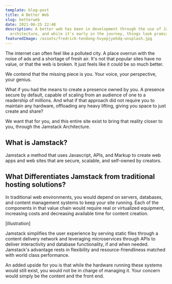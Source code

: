 ```yaml
---
template: blog-post
title: A Better Web
slug: betterweb
date: 2021-06-25 22:48
description: A better web has been in development through the use of Jamstack
  architecture, and while it's early in the journey, things look promising.
featuredImage: /assets/fredrick-tendong-hvyepjyehdq-unsplash.jpg
---
```

The internet can often feel like a polluted city. A place overrun with the noise of ads and a shortage of fresh air. It's not that popular sites have no value, or that the web is broken. It just feels like it could be so much better.

We contend that the missing piece is you. Your voice, your perspective, your genius. 

What if you had the means to create a presence owned by you. A presence secure by default, capable of scaling from an audience of one to a readership of millions. And what if that approach did not require you to maintain any hardware, offloading any heavy lifting, giving you space to just create and share?

We want that for you, and this entire site exist to bring that reality closer to you, through the Jamstack Architecture.

## What is Jamstack?

Jamstack a method that uses Javascript, APIs, and Markup to create web apps and web sites that are secure, scalable, and self-owned by creators.

## What Differentiates Jamstack from traditional hosting solutions?

In traditional web environments, you would depend on servers, databases, and content management systems to keep your site running. Each of the components in that value chain would require real or virtualized equipment, increasing costs and decreasing available time for content creation.

\[illustration]

Jamstack simplifies the user experience by serving static files through a content delivery network and leveraging microservices through APIs to deliver interactivity and database functionality, if and when needed. Jamstack's advantage rests in flexibility and resource-friendliness matched with world class performance.

An added upside for you is that while the hardware running these systems would still exist, you would not be in charge of managing it. Your concern would simply be the content and the front end.
